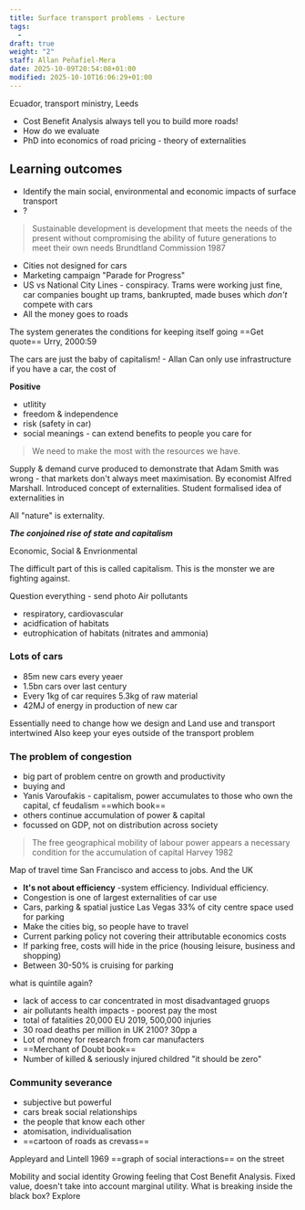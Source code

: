 ```yaml
---
title: Surface transport problems - Lecture
tags:
  - 
draft: true
weight: "2"
staff: Allan Peñafiel-Mera
date: 2025-10-09T20:54:08+01:00
modified: 2025-10-10T16:06:29+01:00
---
```

Ecuador, transport ministry, Leeds

- Cost Benefit Analysis always tell you to build more roads!
- How do we evaluate 
- PhD into economics of road pricing - theory of externalities
## Learning outcomes
- Identify the main social, environmental and economic impacts of surface transport
- ?

> Sustainable development is development that meets the needs of the present without compromising the ability of future generations to meet their own needs
Brundtland Commission 1987 

- Cities not designed for cars
- Marketing campaign "Parade for Progress"
- US vs National City Lines - conspiracy. Trams were working just fine, car companies bought up trams, bankrupted, made buses which *don't* compete with cars
- All the money goes to roads

The system generates the conditions for keeping itself going ==Get quote==
Urry, 2000:59

The cars are just the baby of capitalism! - Allan
Can only use infrastructure if you have a car, the cost of 

**Positive**
- utlitity
- freedom & independence
- risk (safety in car)
- social meanings - can extend benefits to people you care for

> We need to make the most with the resources we have.

Supply & demand curve produced to demonstrate that Adam Smith was wrong - that markets don't always meet maximisation. By economist Alfred Marshall. Introduced concept of externalities. Student formalised idea of externalities in 

All "nature" is externality. 

***The conjoined rise of state and capitalism***

Economic, Social & Envrionmental

The difficult part of this is called capitalism. This is the monster we are fighting against.

Question everything - send photo
Air pollutants
- respiratory, cardiovascular
- acidfication of habitats
- eutrophication of habitats (nitrates and ammonia)
### Lots of cars
- 85m new cars every yeaer
- 1.5bn cars over last century
- Every 1kg of car requires 5.3kg of raw material
- 42MJ of energy in production of new car

Essentially need to change how we design and 
Land use and transport intertwined
Also keep your eyes outside of the transport problem
### The problem of congestion
- big part of problem centre on growth and productivity
- buying and 
- Yanis Varoufakis - capitalism, power accumulates to those who own the capital, cf feudalism ==which book==
- others continue accumulation of power & capital
- focussed on GDP, not on distribution across society

> The free geographical mobility of labour power appears a necessary condition for the accumulation of capital
Harvey 1982

Map of travel time San Francisco and access to jobs. And the UK

- **It's not about efficiency** -system efficiency. Individual efficiency.
- Congestion is one of largest externalities of car use
- Cars, parking & spatial justice Las Vegas 33% of city centre space used for parking
- Make the cities big, so people have to travel
- Current parking policy not covering their attributable economics costs
- If parking free, costs will hide in the price (housing leisure, business and shopping)
- Between 30-50% is cruising for parking

what is quintile again?

- lack of access to car concentrated in most disadvantaged gruops
- air pollutants health impacts - poorest pay the most
- total of fatalities 20,000 EU 2019, 500,000 injuries
- 30 road deaths per million in UK 2100? 30pp a
- Lot of money for research from car manufacters
- ==Merchant of Doubt book== 
- Number of killed & seriously injured childred "it should be zero"
### Community severance
- subjective but powerful
- cars break social relationships
- the people that know each other
- atomisation, individualisation
- ==cartoon of roads as crevass==

Appleyard and Lintell 1969 ==graph of social interactions== on the street

Mobility and social identity
Growing feeling that Cost Benefit Analysis. Fixed value, doesn't take into account marginal utility. What is breaking inside the black box? Explore